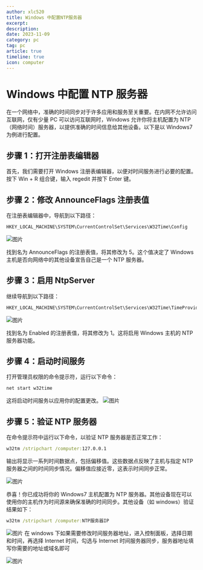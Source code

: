 ```yaml
---
author: xlc520
title: Windows 中配置NTP服务器
excerpt: 
description: 
date: 2023-11-09
category: pc
tag: pc
article: true
timeline: true
icon: computer
---
```


# Windows 中配置 NTP 服务器

在一个网络中，准确的时间同步对于许多应用和服务至关重要。在内网不允许访问互联网，仅有少量 PC 可以访问互联网时，Windows
允许你将主机配置为 NTP（网络时间）服务器，以提供准确的时间信息给其他设备。以下是以 Windows7 为例进行配置。

## **步骤 1：打开注册表编辑器**

首先，我们需要打开 Windows 注册表编辑器，以便对时间服务进行必要的配置。按下 Win + R 组合键，输入 regedit 并按下 Enter 键。

## **步骤 2：修改 AnnounceFlags 注册表值**

在注册表编辑器中，导航到以下路径：

```bat
HKEY_LOCAL_MACHINE\SYSTEM\CurrentControlSet\Services\W32Time\Config
```

![图片](https://bitbucket.org/xlc520/blogasset/raw/main/images3/640-1699510219664-0.png)

找到名为 AnnounceFlags 的注册表值，将其修改为 5。这个值决定了 Windows 主机是否向网络中的其他设备宣告自己是一个 NTP 服务器。

## **步骤 3：启用 NtpServer**

继续导航到以下路径：

```bat
HKEY_LOCAL_MACHINE\SYSTEM\CurrentControlSet\Services\W32Time\TimeProviders\NtpServer
```

![图片](https://bitbucket.org/xlc520/blogasset/raw/main/images3/640-1699510219664-1.png)

找到名为 Enabled 的注册表值，将其修改为 1。这将启用 Windows 主机的 NTP 服务器功能。

## 步骤 4：启动时间服务

打开管理员权限的命令提示符，运行以下命令：

```bat
net start w32time
```

这将启动时间服务以应用你的配置更改。
![图片](https://bitbucket.org/xlc520/blogasset/raw/main/images3/640-1699510219664-2.png)

## **步骤 5：验证 NTP 服务器**

在命令提示符中运行以下命令，以验证 NTP 服务器是否正常工作：

```bat
w32tm /stripchart /computer:127.0.0.1
```

输出将显示一系列时间数据点，包括偏移值。这些数据点反映了主机与指定 NTP 服务器之间的时间同步情况。偏移值应接近零，这表示时间同步正常。

![图片](https://bitbucket.org/xlc520/blogasset/raw/main/images3/640-1699510219664-3.png)

恭喜！你已成功将你的 Windows7 主机配置为 NTP 服务器。其他设备现在可以使用你的主机作为时间源来确保准确的时间同步。其他设备（如
windows）验证结果如下：

```bat
w32tm /stripchart /computer:NTP服务器IP
```

![图片](https://bitbucket.org/xlc520/blogasset/raw/main/images3/640-1699510219664-4.png)
在 windows 下如果需要修改时间服务器地址，进入控制面板，选择日期和时间，再选择 Internet 时间，勾选与 Internet
时间服务器同步，服务器地址填写你需要的地址或域名即可

![图片](https://bitbucket.org/xlc520/blogasset/raw/main/images3/640-1699510219664-5.png)
